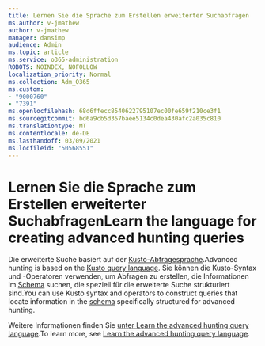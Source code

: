 ```yaml
---
title: Lernen Sie die Sprache zum Erstellen erweiterter Suchabfragen
ms.author: v-jmathew
author: v-jmathew
manager: dansimp
audience: Admin
ms.topic: article
ms.service: o365-administration
ROBOTS: NOINDEX, NOFOLLOW
localization_priority: Normal
ms.collection: Adm_O365
ms.custom:
- "9000760"
- "7391"
ms.openlocfilehash: 68d6ffecc8540622795107ec00fe659f210ce3f1
ms.sourcegitcommit: bd6a9cb5d357baee5134c0dea430afc2a035c810
ms.translationtype: MT
ms.contentlocale: de-DE
ms.lasthandoff: 03/09/2021
ms.locfileid: "50568551"
---
```

# <a name="learn-the-language-for-creating-advanced-hunting-queries"></a><span data-ttu-id="3d1f0-102">Lernen Sie die Sprache zum Erstellen erweiterter Suchabfragen</span><span class="sxs-lookup"><span data-stu-id="3d1f0-102">Learn the language for creating advanced hunting queries</span></span>

<span data-ttu-id="3d1f0-103">Die erweiterte Suche basiert auf der [Kusto-Abfragesprache](https://go.microsoft.com/fwlink/?linkid=2144620).</span><span class="sxs-lookup"><span data-stu-id="3d1f0-103">Advanced hunting is based on the [Kusto query language](https://go.microsoft.com/fwlink/?linkid=2144620).</span></span> <span data-ttu-id="3d1f0-104">Sie können die Kusto-Syntax und -Operatoren verwenden, um Abfragen zu erstellen, die Informationen im [Schema](https://go.microsoft.com/fwlink/?linkid=2144621) suchen, die speziell für die erweiterte Suche strukturiert sind.</span><span class="sxs-lookup"><span data-stu-id="3d1f0-104">You can use Kusto syntax and operators to construct queries that locate information in the [schema](https://go.microsoft.com/fwlink/?linkid=2144621) specifically structured for advanced hunting.</span></span>

<span data-ttu-id="3d1f0-105">Weitere Informationen finden Sie [unter Learn the advanced hunting query language](https://go.microsoft.com/fwlink/?linkid=2144518).</span><span class="sxs-lookup"><span data-stu-id="3d1f0-105">To learn more, see [Learn the advanced hunting query language](https://go.microsoft.com/fwlink/?linkid=2144518).</span></span>
